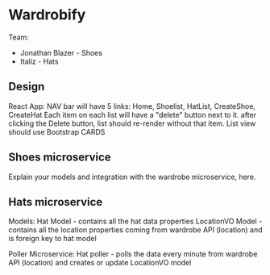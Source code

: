 # Wardrobify

Team:

* Jonathan Blazer - Shoes
* Italiz - Hats

## Design

React App:
    NAV bar will have 5 links: Home, Shoelist, HatList, CreateShoe, CreateHat
    Each item on each list will have a "delete" button next to it.
        after clicking the Delete button, list should re-render without that item.
    List view should use Bootstrap CARDS

## Shoes microservice

Explain your models and integration with the wardrobe
microservice, here.

## Hats microservice


Models:
    Hat Model - contains all the hat data properties
    LocationVO Model - contains all the location properties coming from wardrobe API (location) and is foreign key to hat model

Poller Microservice:
    Hat poller - polls the data every minute from wardrobe API (location) and creates or update LocationVO model


